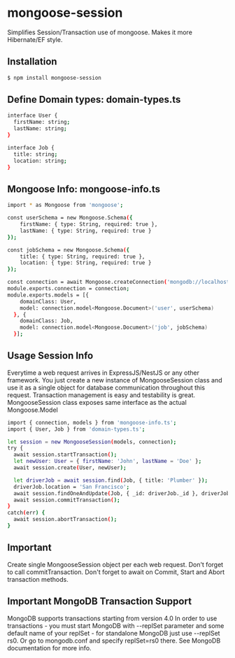 # mongoose-session
Simplifies Session/Transaction use of mongoose. Makes it more Hibernate/EF style.

## Installation

```bash
$ npm install mongoose-session
```

## Define Domain types: domain-types.ts

```bash
interface User {
  firstName: string;
  lastName: string;
}

interface Job {
  title: string;
  location: string;
}
```

## Mongoose Info: mongoose-info.ts

```bash
import * as Mongoose from 'mongoose';

const userSchema = new Mongoose.Schema({
	firstName: { type: String, required: true },
	lastName: { type: String, required: true }
});

const jobSchema = new Mongoose.Schema({
	title: { type: String, required: true },
	location: { type: String, required: true }
});

const connection = await Mongoose.createConnection('mongodb://localhost/db', {...});
module.exports.connection = connection;
module.exports.models = [{
    domainClass: User,
    model: connection.model<Mongoose.Document>('user', userSchema)
  }, {
    domainClass: Job,
    model: connection.model<Mongoose.Document>('job', jobSchema)
  }];
```

## Usage Session Info

Everytime a web request arrives in ExpressJS/NestJS or any other framework.
You just create a new instance of MongooseSession class and use it as a single object for database communication throughout this request.
Transaction management is easy and testability is great.
MongooseSession class exposes same interface as the actual Mongoose.Model

```bash
import { connection, models } from 'mongoose-info.ts';
import { User, Job } from 'domain-types.ts';

let session = new MongooseSession(models, connection);
try {
  await session.startTransaction();
  let newUser: User = { firstName: 'John', lastName = 'Doe' };
  await session.create(User, newUser);

  let driverJob = await session.find(Job, { title: 'Plumber' });
  driverJob.location = 'San Francisco';
  await session.findOneAndUpdate(Job, { _id: driverJob._id }, driverJob);
  await session.commitTransaction();
}
catch(err) {
  await session.abortTransaction();
}

```

## Important
Create single MongooseSession object per each web request.
Don't forget to call commitTransaction.
Don't forget to await on Commit, Start and Abort transaction methods.

## Important MongoDB Transaction Support
MongoDB supports transactions starting from version 4.0
In order to use transactions - you must start MongoDB with --replSet parameter and some default name of your replSet - for standalone MongoDB just use --replSet rs0. Or go to mongodb.conf and specify replSet=rs0 there. See MongoDB documentation for more info.
